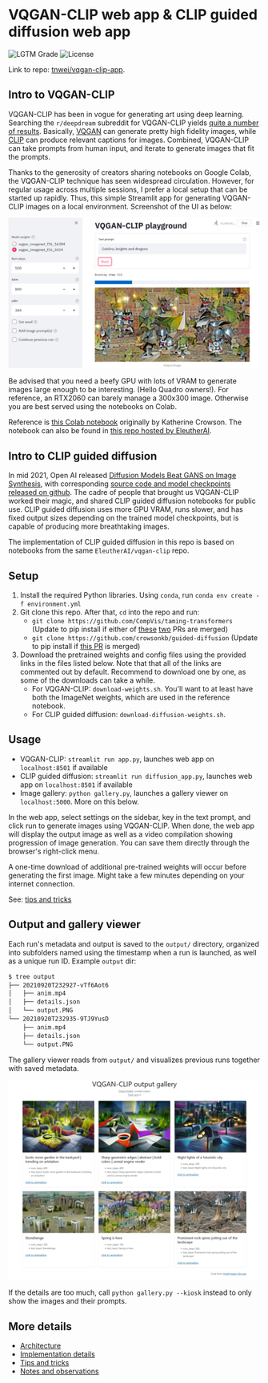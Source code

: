 # VQGAN-CLIP web app & CLIP guided diffusion web app

![LGTM Grade](https://img.shields.io/lgtm/grade/python/github/tnwei/vqgan-clip-app)
![License](https://img.shields.io/github/license/tnwei/vqgan-clip-app)

Link to repo: [tnwei/vqgan-clip-app](https://github.com/tnwei/vqgan-clip-app). 

## Intro to VQGAN-CLIP

VQGAN-CLIP has been in vogue for generating art using deep learning. Searching the `r/deepdream` subreddit for VQGAN-CLIP yields [quite a number of results](https://www.reddit.com/r/deepdream/search?q=vqgan+clip&restrict_sr=on). Basically, [VQGAN](https://github.com/CompVis/taming-transformers) can generate pretty high fidelity images, while [CLIP](https://github.com/openai/CLIP) can produce relevant captions for images. Combined, VQGAN-CLIP can take prompts from human input, and iterate to generate images that fit the prompts.

Thanks to the generosity of creators sharing notebooks on Google Colab, the VQGAN-CLIP technique has seen widespread circulation. However, for regular usage across multiple sessions, I prefer a local setup that can be started up rapidly. Thus, this simple Streamlit app for generating VQGAN-CLIP images on a local environment. Screenshot of the UI as below:

![Screenshot of the UI](docs/images/ui.jpeg)

Be advised that you need a beefy GPU with lots of VRAM to generate images large enough to be interesting. (Hello Quadro owners!). For reference, an RTX2060 can barely manage a 300x300 image. Otherwise you are best served using the notebooks on Colab.

Reference is [this Colab notebook](https://colab.research.google.com/drive/1L8oL-vLJXVcRzCFbPwOoMkPKJ8-aYdPN?usp=sharing) originally by Katherine Crowson. The notebook can also be found in [this repo hosted by EleutherAI](https://github.com/EleutherAI/vqgan-clip).

## Intro to CLIP guided diffusion

In mid 2021, Open AI released [Diffusion Models Beat GANS on Image Synthesis](arxiv.org/abs/2105.05233), with corresponding [source code and model checkpoints released on github](https://github.com/openai/guided-diffusion). The cadre of people that brought us VQGAN-CLIP worked their magic, and shared CLIP guided diffusion notebooks for public use. CLIP guided diffusion uses more GPU VRAM, runs slower, and has fixed output sizes depending on the trained model checkpoints, but is capable of producing more breathtaking images. 

The implementation of CLIP guided diffusion in this repo is based on notebooks from the same `EleutherAI/vqgan-clip` repo. 

## Setup

1. Install the required Python libraries. Using `conda`, run `conda env create -f environment.yml`
2. Git clone this repo. After that, `cd` into the repo and run:
    + `git clone https://github.com/CompVis/taming-transformers` (Update to pip install if either of [these](https://github.com/CompVis/taming-transformers/pull/89) [two](https://github.com/CompVis/taming-transformers/pull/81) PRs are merged)
    + `git clone https://github.com/crowsonkb/guided-diffusion` (Update to pip install if [this PR](https://github.com/crowsonkb/guided-diffusion/pull/2) is merged)
3. Download the pretrained weights and config files using the provided links in the files listed below. Note that that all of the links are commented out by default. Recommend to download one by one, as some of the downloads can take a while. 
    + For VQGAN-CLIP: `download-weights.sh`. You'll want to at least have both the ImageNet weights, which are used in the reference notebook.
    + For CLIP guided diffusion: `download-diffusion-weights.sh`. 

## Usage

+ VQGAN-CLIP: `streamlit run app.py`, launches web app on `localhost:8501` if available
+ CLIP guided diffusion: `streamlit run diffusion_app.py`, launches web app on `localhost:8501` if available
+ Image gallery: `python gallery.py`, launches a gallery viewer on `localhost:5000`. More on this below.

In the web app, select settings on the sidebar, key in the text prompt, and click run to generate images using VQGAN-CLIP. When done, the web app will display the output image as well as a video compilation showing progression of image generation. You can save them directly through the browser's right-click menu. 

A one-time download of additional pre-trained weights will occur before generating the first image. Might take a few minutes depending on your internet connection.

See: [tips and tricks](docs/tips-n-tricks.md)

## Output and gallery viewer

Each run's metadata and output is saved to the `output/` directory, organized into subfolders named using the timestamp when a run is launched, as well as a unique run ID. Example `output` dir:

``` bash
$ tree output
├── 20210920T232927-vTf6Aot6
│   ├── anim.mp4
│   ├── details.json
│   └── output.PNG
└── 20210920T232935-9TJ9YusD
    ├── anim.mp4
    ├── details.json
    └── output.PNG
```

The gallery viewer reads from `output/` and visualizes previous runs together with saved metadata. 

![Screenshot of the gallery viewer](docs/images/gallery.jpg)

If the details are too much, call `python gallery.py --kiosk` instead to only show the images and their prompts.

## More details

+ [Architecture](docs/architecture.md)
+ [Implementation details](docs/implementation-details.md)
+ [Tips and tricks](docs/tips-n-tricks.md)
+ [Notes and observations](docs/notes-and-observations.md)